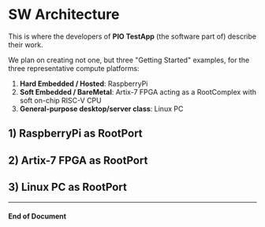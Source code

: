 # SW Architecture

This is where the developers of **PIO TestApp** (the software part of) describe their work.

We plan on creating not one, but three "Getting Started" examples, for the three representative compute platforms:
1) **Hard Embedded / Hosted**: RaspberryPi
2) **Soft Embedded / BareMetal**: Artix-7 FPGA acting as a RootComplex with soft on-chip RISC-V CPU
3) **General-purpose desktop/server class**: Linux PC

## 1) RaspberryPi as RootPort

## 2) Artix-7 FPGA as RootPort

## 3) Linux PC as RootPort


--------------------
#### End of Document
